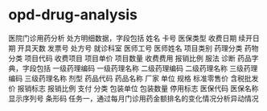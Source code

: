 # opd-drug-analysis
医院门诊用药分析
处方明细数据，字段包括 姓名	卡号	医保类型	收费日期	续开日期	开具天数	发票号	处方号	就诊科室	医师工号	医师姓名	项目类别	药理分类	药物分类	项目代码	收费项目	项目单价	项目数量	收费费用	报销比例	服法	诊断
药品字典，字段包括 一级药理编码	一级药理名称	二级药理编码	二级药理名称	三级药理编码	三级药理名称	剂型	药品代码	药品名称	厂家	单位	规格	标准零售价	含税批发价	报销标志	报销比例	支付	分类	包装单位	包装数量	停用标志	医保代码	医保名称	显示序列号	条形码
任务一，通过每月门诊用药金额排名的变化情况分析异动情况
